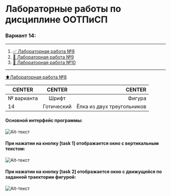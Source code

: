 # Лабораторные работы по дисциплине ООТПиСП
### Вариант 14:
____
1. [:white_check_mark: Лабораторная работа №8](#Лабораторная-работа-№8)
2. [:black_square_button: Лабораторная работа №9](#Лабораторная-работа-№9)
2. [:black_square_button: Лабораторная работа №10](#Лабораторная-работа-№10)
____
[:arrow_up:Лабораторная работа №8](#Лабораторная-работа-№8)

| CENTER | CENTER | CENTER |
|----------------|:---------:|----------------:|
| № варианта  | Шрифт | Фигура | Траектория движения |
| 14  | Готический | Ёлка из двух треугольников | Верзьера Аньези |

#### Основной интерфейс программы:
![Alt-текст](https://github.com/architect-prog/qt_labs/tree/master/screens/lab1/first.jpg)
#### При нажатии на кнопку [task 1] отображается окно с вертикальным текстом:
![Alt-текст](https://github.com/architect-prog/qt_labs/tree/master/screens/lab1/second.jpg)
#### При нажатии на кнопку [task 2] отображается окно с движущейся по заданной траектории фигурой:
![Alt-текст](https://github.com/architect-prog/qt_labs/tree/master/screens/lab1/third.jpg)

